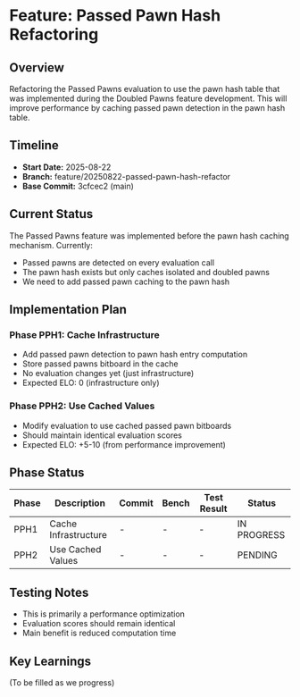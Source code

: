 # Feature: Passed Pawn Hash Refactoring

## Overview
Refactoring the Passed Pawns evaluation to use the pawn hash table that was implemented during the Doubled Pawns feature development. This will improve performance by caching passed pawn detection in the pawn hash table.

## Timeline
- **Start Date:** 2025-08-22
- **Branch:** feature/20250822-passed-pawn-hash-refactor
- **Base Commit:** 3cfcec2 (main)

## Current Status
The Passed Pawns feature was implemented before the pawn hash caching mechanism. Currently:
- Passed pawns are detected on every evaluation call
- The pawn hash exists but only caches isolated and doubled pawns
- We need to add passed pawn caching to the pawn hash

## Implementation Plan

### Phase PPH1: Cache Infrastructure
- Add passed pawn detection to pawn hash entry computation
- Store passed pawns bitboard in the cache
- No evaluation changes yet (just infrastructure)
- Expected ELO: 0 (infrastructure only)

### Phase PPH2: Use Cached Values
- Modify evaluation to use cached passed pawn bitboards
- Should maintain identical evaluation scores
- Expected ELO: +5-10 (from performance improvement)

## Phase Status

| Phase | Description | Commit | Bench | Test Result | Status |
|-------|------------|--------|-------|-------------|--------|
| PPH1 | Cache Infrastructure | - | - | - | IN PROGRESS |
| PPH2 | Use Cached Values | - | - | - | PENDING |

## Testing Notes
- This is primarily a performance optimization
- Evaluation scores should remain identical
- Main benefit is reduced computation time

## Key Learnings
(To be filled as we progress)